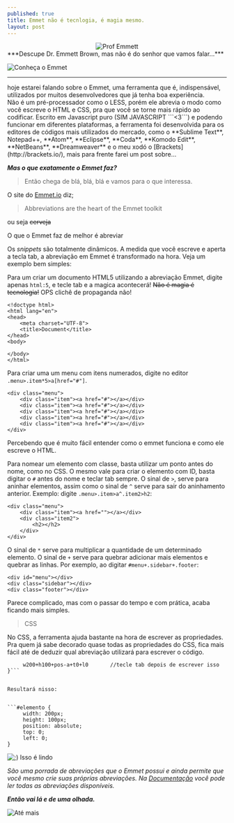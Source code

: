 ```yaml
---
published: true
title: Emmet não é tecnlogia, é magia mesmo.
layout: post
---
```

<center>
<img src="http://upload.wikimedia.org/wikipedia/en/9/97/Doc_Brown.JPG" title="Ops não esse!" alt="Prof Emmett">
</center>
***Descupe Dr. Emmett Brown, mas não é do senhor que vamos falar...***

![Conheça o Emmet](http://www.n8d.at/blog/wp-content/uploads/2014/11/emmet.io_.jpg  "Emmet tools for developers")

<hr>
hoje estarei falando sobre o Emmet, uma ferramenta que é, indispensável, utilizados por muitos desenvolvedores que já tenha boa experiência. 
<br>
Não é um pré-processador como o LESS, porém ele abrevia o modo como você escreve o HTML e CSS, pra que você se torne mais rápido ao codificar.
Escrito em Javascript puro (SIM JAVASCRIPT ```<3```) e podendo funcionar em diferentes plataformas, a ferramenta foi desenvolvida para os editores de códigos mais utilizados do mercado, como o **Sublime Text**, Notepad++, **Atom**, **Eclipse**, **Coda**, **Komodo Edit**, **NetBeans**, **Dreamweaver** e o meu xodó o [Brackets](http://brackets.io/), mais para frente farei um post sobre...

***Mas o que exatamente o Emmet faz?***

>Então chega de blá, blá, blá e vamos para o que interessa. 

O site do [Emmet.io](http://emmet.io/) diz;

>Abbreviations are the heart of the Emmet toolkit

ou seja ~~cerveja~~

O que o Emmet faz de melhor é abreviar

Os *snippets* são totalmente dinâmicos. A medida que você escreve e aperta a tecla tab, a abreviação em Emmet é transformado na hora. Veja um exemplo bem simples:

Para um criar um documento HTML5 utilizando a abreviação Emmet, digite apenas ```html:5```, e tecle tab e a magica acontecerá! ~~Não é magia é tecnologia!~~ OPS clichê de propaganda não!

```
<!doctype html>
<html lang="en">
<head>
	<meta charset="UTF-8">
	<title>Document</title>
</head>
<body>
	
</body>
</html>
```
Para criar uma um menu com itens numerados, digite no editor ``` .menu>.item*5>a[href="#"]```. 
```
<div class="menu">
	<div class="item"><a href="#"></a></div>
	<div class="item"><a href="#"></a></div>
	<div class="item"><a href="#"></a></div>
	<div class="item"><a href="#"></a></div>
	<div class="item"><a href="#"></a></div>
</div>
```
Percebendo que é muito fácil entender como o emmet funciona e como ele escreve o HTML. 

Para nomear um elemento com classe, basta utilizar um ponto antes do nome, como no CSS. O mesmo vale para criar o elemento com ID, basta digitar o ```#``` antes do nome e teclar tab sempre.
O sinal de ```>```, serve para aninhar elementos, assim como o sinal de ```^``` serve para sair do aninhamento anterior. Exemplo: digite ```.menu>.item>a^.item2>h2```:
```
<div class="menu">
	<div class="item"><a href=""></a></div>
	<div class="item2">
		<h2></h2>
	</div>
</div>
```
O sinal de ```*``` serve para multiplicar a quantidade de um determinado elemento. O sinal de ```+``` serve para quebrar adicionar mais elementos e quebrar as linhas. Por exemplo, ao digitar ```#menu+.sidebar+.footer```:
```
<div id="menu"></div>
<div class="sidebar"></div>
<div class="footer"></div>
```
Parece complicado, mas com o passar do tempo e com prática, acaba ficando mais simples.

>CSS

No CSS, a ferramenta ajuda bastante na hora de escrever as propriedades. Pra quem já sabe decorado quase todas as propriedades do CSS, fica mais fácil até de deduzir qual abreviação utilizará para escrever o código. 

```#elemento {
     w200+h100+pos-a+t0+l0       //tecle tab depois de escrever isso
}```


Resultará nisso:


```#elemento {
     width: 200px;
     height: 100px;
     position: absolute;
     top: 0;
     left: 0;
}
```
![;) Isso é lindo](http://media.tumblr.com/35b625bfac2c9521d57fa44a8d561f91/tumblr_inline_n851dfII0R1sr1i40.gif  ";) Isso é lindo")

*São uma porrada de abreviações que o Emmet possui e ainda permite que você mesmo crie suas próprias abreviações. Na [Documentação](http://docs.emmet.io/abbreviations/) você pode ler todas as abreviações disponíveis.*

***Então vai lá e de uma olhada.***

![Até mais](https://pbs.twimg.com/media/B6tJt_SIMAAQ7MZ.jpg:small  "Ate mais e obrigado pelos peixes")

